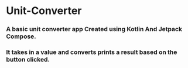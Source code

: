# Unit-Converter
### A basic unit converter app Created using  Kotlin And Jetpack Compose.
### It takes in a value and converts prints a result based on the button clicked. 
